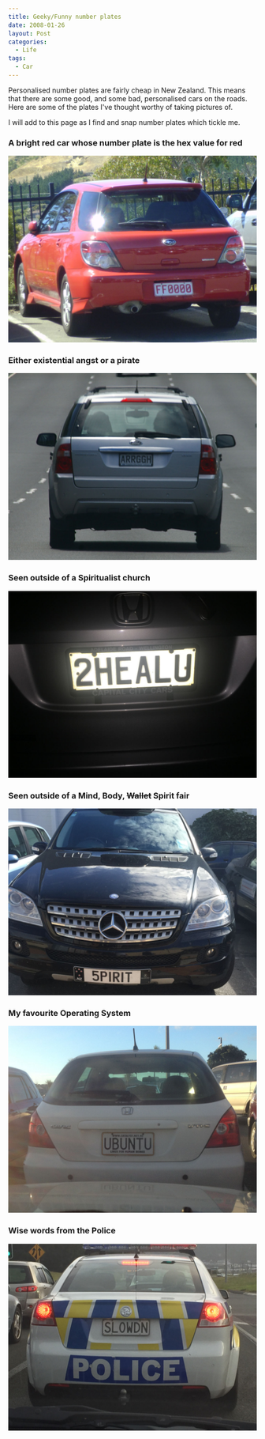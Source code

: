 ```yaml
---
title: Geeky/Funny number plates
date: 2008-01-26
layout: Post
categories:
  - Life
tags:
  - Car
---
```


Personalised number plates are fairly cheap in New Zealand. This means that there are some good, and some bad, personalised cars on the roads. Here are some of the plates I've thought worthy of taking pictures of.

<!-- more -->

I will add to this page as I find and snap number plates which tickle me.

### A bright red car whose number plate is the hex value for red

![FF0000](./P1000495.jpg)

### Either existential angst or a pirate

![AARGHH](./IMGP3936.jpg)

### Seen outside of a Spiritualist church

![2HEALU](./IMG_7472.jpg)

### Seen outside of a Mind, Body, ~~Wallet~~ Spirit fair

![5PIRIT](./IMG_8864.jpg)

### My favourite Operating System

![UBUNTU](./IMG_2050.jpg)

### Wise words from the Police

![SLOWDN](./IMG_0417.jpg)
